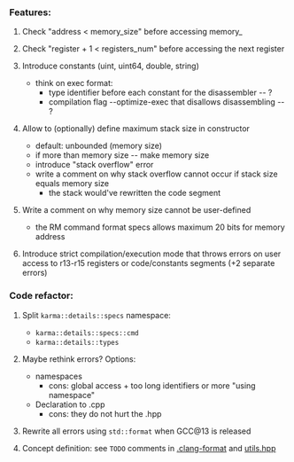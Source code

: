 ### Features:

1. Check "address < memory_size" before accessing memory_

2. Check "register + 1 < registers_num" before accessing the next register

3. Introduce constants (uint, uint64, double, string)
   * think on exec format:
     - type identifier before each constant for the disassembler -- ?
     - compilation flag --optimize-exec that disallows disassembling -- ?

4. Allow to (optionally) define maximum stack size in constructor
   * default: unbounded (memory size)
   * if more than memory size -- make memory size
   * introduce "stack overflow" error
   * write a comment on why stack overflow cannot occur
     if stack size equals memory size
     - the stack would've rewritten the code segment

5. Write a comment on why memory size cannot be user-defined
   * the RM command format specs allows maximum 20 bits for memory address

6. Introduce strict compilation/execution mode that throws errors on user 
   access to r13-r15 registers or code/constants segments (+2 separate errors)

### Code refactor:

1. Split `karma::details::specs` namespace:
   * `karma::details::specs::cmd`
   * `karma::details::types`

2. Maybe rethink errors? Options:
   * namespaces
     - cons: global access + too long identifiers or more "using namespace"
   * Declaration to .cpp
     - cons: they do not hurt the .hpp

3. Rewrite all errors using `std::format` when GCC@13 is released

4. Concept definition: see `TODO` comments in [.clang-format](.clang-format)
   and [utils.hpp](utils/utils.hpp)